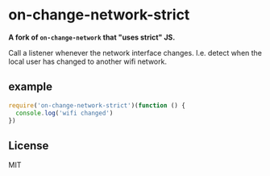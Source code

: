 # on-change-network-strict

**A fork of `on-change-network` that "uses strict" JS.**

Call a listener whenever the network interface changes.
I.e. detect when the local user has changed to another wifi network.

## example

``` js
require('on-change-network-strict')(function () {
  console.log('wifi changed')
})
```

## License

MIT
